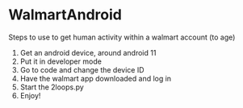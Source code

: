 # WalmartAndroid
Steps to use to get human activity within a walmart account (to age)
1. Get an android device, around android 11
2. Put it in developer mode
3. Go to code and change the device ID
4. Have the walmart app downloaded and log in
5. Start the 2loops.py
6. Enjoy!

